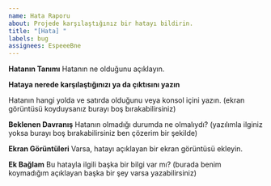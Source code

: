 ```yaml
---
name: Hata Raporu
about: Projede karşılaştığınız bir hatayı bildirin.
title: "[Hata] "
labels: bug
assignees: EspeeeBne
---
```


**Hatanın Tanımı**
Hatanın ne olduğunu açıklayın.

**Hataya nerede karşılaştığınızı ya da çıktısını yazın**

Hatanın hangi yolda ve satırda olduğunu veya konsol içini yazın. (ekran görüntüsü koyduysanız burayı boş bırakabilirsiniz)

**Beklenen Davranış**
Hatanın olmadığı durumda ne olmalıydı? (yazılımla ilginiz yoksa burayı boş bırakabilirsiniz ben çözerim bir şekilde)

**Ekran Görüntüleri**
Varsa, hatayı açıklayan bir ekran görüntüsü ekleyin.

**Ek Bağlam**
Bu hatayla ilgili başka bir bilgi var mı? (burada benim koymadığım açıklayan başka bir şey varsa yazabilirsiniz)
